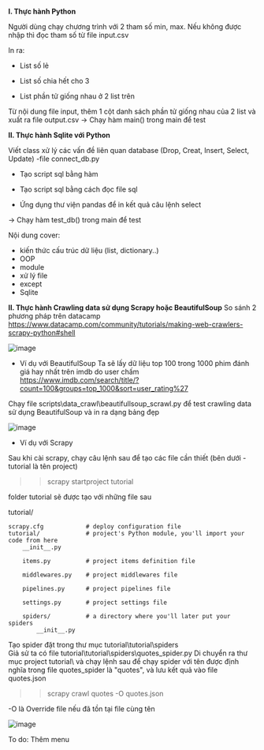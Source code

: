 **I. Thực hành Python**

Người dùng chạy chương trình với 2 tham số min, max. Nếu không được nhập thì đọc tham số từ file input.csv

In ra:

 - List số lẻ
 
 - List số chia hết cho 3
 
 - List phần tử giống nhau ở 2 list trên
 
Từ nội dung file input, thêm 1 cột danh sách phần tử giống nhau của 2 list và xuất ra file output.csv
-> Chạy hàm main() trong main để test


**II. Thực hành Sqlite với Python**

Viết class xử lý các vấn đề liên quan database (Drop, Creat, Insert, Select, Update) -file connect_db.py

 - Tạo script sql bằng hàm
 
 - Tạo script sql bằng cách đọc file sql
 
 - Ứng dụng thư viện pandas để in kết quả câu lệnh select
 
-> Chạy hàm test_db() trong main để test

 Nội dung cover:
*  kiến thức cấu trúc dữ liệu (list, dictionary..)
*  OOP
*  module
*  xử lý file
*  except
*  Sqlite

**II. Thực hành Crawling data sử dụng Scrapy hoặc BeautifulSoup**
So sánh 2 phương pháp trên datacamp 
https://www.datacamp.com/community/tutorials/making-web-crawlers-scrapy-python#shell

![image](https://user-images.githubusercontent.com/29324233/137621628-2a9f7982-a301-4828-be60-b7ab4bfa84c4.png)

+ Ví dụ với BeautifulSoup
Ta sẽ lấy dữ liệu top 100 trong 1000 phim đánh giá hay nhất trên imdb do user chấm
https://www.imdb.com/search/title/?count=100&groups=top_1000&sort=user_rating%27

Chạy file scripts\data_crawl\beautifullsoup_scrawl.py để test crawling data sử dụng BeautifulSoup và in ra dạng bảng đẹp
 
![image](https://user-images.githubusercontent.com/29324233/137620346-74e98eaf-4c07-4370-84df-0d4d2e0a8b89.png)


+ Ví dụ với Scrapy

Sau khi cài scrapy, chạy câu lệnh sau để tạo các file cần thiết (bên dưới - tutorial là tên project)
>> scrapy startproject tutorial

folder tutorial sẽ được tạo với những file sau


tutorial/

    scrapy.cfg            # deploy configuration file
    tutorial/             # project's Python module, you'll import your code from here
        __init__.py

        items.py          # project items definition file

        middlewares.py    # project middlewares file

        pipelines.py      # project pipelines file

        settings.py       # project settings file

        spiders/          # a directory where you'll later put your spiders
            __init__.py
Tạo spider đặt trong thư mục tutorial\tutorial\spiders\
Giả sử ta có file tutorial\tutorial\spiders\quotes_spider.py
Di chuyển ra thư mục project tutorial\ và chạy lệnh sau để chạy spider với tên được định nghĩa trong file quotes_spider là "quotes", và lưu kết quả vào file quotes.json
>> scrapy crawl quotes -O quotes.json

-O là Override file nếu đã tồn tại file cùng tên

![image](https://user-images.githubusercontent.com/29324233/137621341-47f8e521-1146-41cf-98cc-1693705f2b43.png)


To do:
Thêm menu
